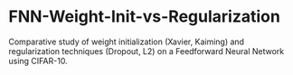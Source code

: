 # FNN-Weight-Init-vs-Regularization
Comparative study of weight initialization (Xavier, Kaiming) and regularization techniques (Dropout, L2) on a Feedforward Neural Network using CIFAR-10.
